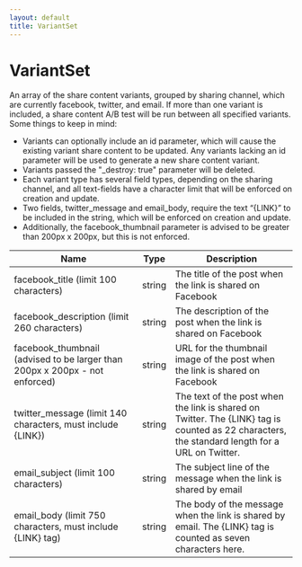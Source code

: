 ```yaml
---
layout: default
title: VariantSet
---
```



# VariantSet
An array of the share content variants, grouped by sharing channel, which are currently facebook, twitter, and email. If more than one variant is included, a share content A/B test will be run between all specified variants. Some things to keep in mind:


* Variants can optionally include an id parameter, which will cause the existing variant share content to be updated. Any variants lacking an id parameter will be used to generate a new share content variant.
* Variants passed the "\_destroy: true" parameter will be deleted.
* Each variant type has several field types, depending on the sharing channel,
and all text-fields have a character limit that will be enforced on creation
and update.
* Two fields, twitter_message and email_body, require the text “{LINK}” to be
included in the string, which will be enforced on creation and update.
* Additionally, the facebook_thumbnail parameter is advised to be greater than
200px x 200px, but this is not enforced.

| Name | Type | Description
|------|------|-----------
| facebook_title (limit 100 characters) | string | The title of the post when the link is shared on Facebook
| facebook_description (limit 260 characters) | string | The description of the post when the link is shared on Facebook
| facebook_thumbnail (advised to be larger than 200px x 200px - not enforced) | string | URL for the thumbnail image of the post when the link is shared on Facebook
| twitter_message (limit 140 characters, must include {LINK}) | string | The text of the post when the link is shared on Twitter. The {LINK} tag is counted as 22 characters, the standard length for a URL on Twitter.
| email_subject (limit 100 characters) | string | The subject line of the message when the link is shared by email
| email_body (limit 750 characters, must include {LINK} tag) | string | The body of the message when the link is shared by email. The {LINK} tag is counted as seven characters here.


